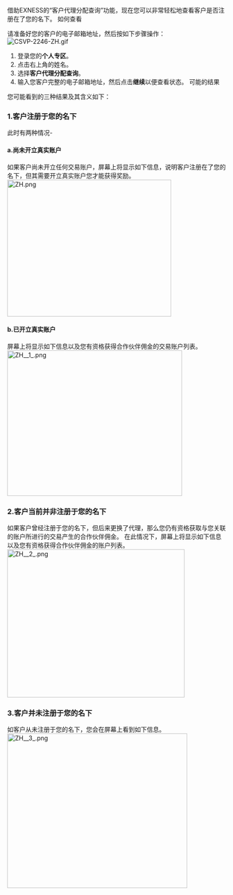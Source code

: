 
借助EXNESS的“客户代理分配查询”功能，现在您可以非常轻松地查看客户是否注册在了您的名下。
如何查看
 
请准备好您的客户的电子邮箱地址，然后按如下步骤操作：
![CSVP-2246-ZH.gif](https://cdn.jsdelivr.net/gh/jarlin8/OSS@main/exhelp/CSVP-2246-ZH.gif)
1. 登录您的**个人专区**。
2. 点击右上角的姓名。
3. 选择**客户代理分配查询**。
4. 输入您客户完整的电子邮箱地址，然后点击**继续**以便查看状态。
可能的结果
 
您可能看到的三种结果及其含义如下：
### 1.客户注册于您的名下 ###
此时有两种情况-
#### a.尚未开立真实账户 ####
如果客户尚未开立任何交易账户，屏幕上将显示如下信息，说明客户注册在了您的名下，但其需要开立真实账户您才能获得奖励。
<img alt="ZH.png" src="https://cdn.jsdelivr.net/gh/jarlin8/OSS@main/exhelp/ZH.png" height="315" width="378" />
#### b.已开立真实账户 ####
屏幕上将显示如下信息以及您有资格获得合作伙伴佣金的交易账户列表。
<img alt="ZH__1_.png" src="https://cdn.jsdelivr.net/gh/jarlin8/OSS@main/exhelp/ZH__1_.png" height="335" width="403" />
### 2.客户当前并非注册于您的名下 ###
如果客户曾经注册于您的名下，但后来更换了代理，那么您仍有资格获取与您关联的账户所进行的交易产生的合作伙伴佣金。 在此情况下，屏幕上将显示如下信息以及您有资格获得合作伙伴佣金的账户列表。
<img alt="ZH__2_.png" src="https://cdn.jsdelivr.net/gh/jarlin8/OSS@main/exhelp/ZH__2_.png" height="341" width="409" />
### 3.客户并未注册于您的名下 ###
如客户从未注册于您的名下，您会在屏幕上看到如下信息。
<img alt="ZH__3_.png" src="https://cdn.jsdelivr.net/gh/jarlin8/OSS@main/exhelp/ZH__3_.png" height="356" width="415" />